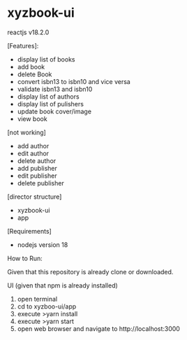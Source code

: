 # xyzbook-ui
reactjs v18.2.0 

[Features]:
- display list of books 
- add book
- delete Book
- convert isbn13 to isbn10 and vice versa
- validate isbn13 and isbn10
- display list of authors
- display list of pulishers
- update book cover/image
- view book

[not working]
- add author
- edit author
- delete author
- add publisher
- edit publisher
- delete publisher


[director structure]
- xyzbook-ui
 - app
 
[Requirements]
- nodejs version 18


 
How to Run:

Given that this repository is already clone or downloaded.


UI (given that npm is already installed)
 

1. open terminal
2. cd to xyzboo-ui/app
3. execute >yarn install
4. execute >yarn start 
5. open web browser and navigate to http://localhost:3000
